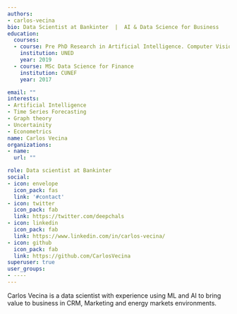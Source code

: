 ```yaml
---
authors:
- carlos-vecina
bio: Data Scientist at Bankinter  |  AI & Data Science for Business
education:
  courses:
  - course: Pre PhD Research in Artificial Intelligence. Computer Vision and pose estimation.
    institution: UNED 
    year: 2019
  - course: MSc Data Science for Finance
    institution: CUNEF 
    year: 2017

email: ""
interests:
- Artificial Intelligence
- Time Series Forecasting
- Graph theory
- Uncertainity
- Econometrics
name: Carlos Vecina
organizations:
- name: 
  url: ""

role: Data scientist at Bankinter
social:
- icon: envelope
  icon_pack: fas
  link: '#contact'
- icon: twitter
  icon_pack: fab
  link: https://twitter.com/deepchals
- icon: linkedin
  icon_pack: fab
  link: https://www.linkedin.com/in/carlos-vecina/
- icon: github
  icon_pack: fab
  link: https://github.com/CarlosVecina
superuser: true
user_groups:
- ----
---
```


Carlos Vecina is a data scientist with experience using ML and AI to bring value to business in CRM, Marketing and energy markets environments.
 